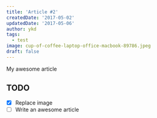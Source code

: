 ```yaml
---
title: 'Article #2'
createdDate: '2017-05-02'
updatedDate: '2017-05-06'
author: ykd
tags:
  - test
image: cup-of-coffee-laptop-office-macbook-89786.jpeg
draft: false
---
```


My awesome article

## TODO

-   [x] Replace image
-   [ ] Write an awesome article
